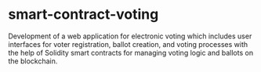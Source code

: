 # smart-contract-voting
Development of a web application for electronic voting which includes user interfaces for voter registration, ballot creation, and voting processes with the help of Solidity smart contracts for managing voting logic and ballots on the blockchain.
